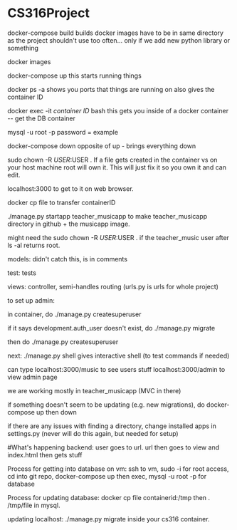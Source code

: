 # CS316Project

docker-compose build
  builds docker images
  have to be in same directory as the project
  shouldn't use too often... only if we add new python library or something
  
docker images

docker-compose up
  this starts running things
  
docker ps -a
  shows you ports that things are running on
  also gives the container ID
  
docker exec -it *container ID* bash 
  this gets you inside of a docker container -- get the DB container
  
  mysql -u root -p
    password = example
    
docker-compose down 
  opposite of up - brings everything down

sudo chown -R $USER:$USER .
  If a file gets created in the container vs on your host machine root will own it. This will just fix it so you own it and can edit.

localhost:3000 to get to it on web browser.

docker cp file to transfer containerID 

./manage.py startapp teacher_musicapp to make teacher_musicapp directory in github + the musicapp image. 

might need the sudo chown -R $USER:$USER . if the teacher_music user after ls -al returns root.

models: didn't catch this, is in comments

test: tests

views: controller, semi-handles routing (urls.py is urls for whole project)

to set up admin:

in container, do ./manage.py createsuperuser

if it says development.auth_user doesn't exist, do ./manage.py migrate

then do ./manage.py createsuperuser 

next:
./manage.py shell gives interactive shell (to test commands if needed)

can type localhost:3000/music to see users stuff
localhost:3000/admin to view admin page

we are working mostly in teacher_musicapp (MVC in there)

if something doesn't seem to be updating (e.g. new migrations), do docker-compose up then down

if there are any issues with finding a directory, change installed apps in settings.py (never will do this again, but needed for setup)

#What's happening backend: user goes to url. url then goes to view and index.html then gets stuff

Process for getting into database on vm: ssh to vm, sudo -i for root access, cd into git repo, docker-compose up then exec, mysql -u root -p for database

Process for updating database: docker cp file containerid:/tmp then \. /tmp/file in mysql.

updating localhost: ./manage.py migrate inside your cs316 container. 
